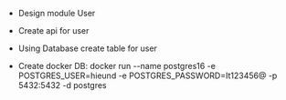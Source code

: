 * Design module User

- Create api for user
- Using Database create table for user


- Create docker DB: 
docker run --name postgres16 -e POSTGRES_USER=hieund -e POSTGRES_PASSWORD=It123456@ -p 5432:5432 -d postgres
